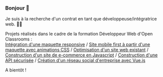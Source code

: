 ### Bonjour 👋

Je suis à la recherche d'un contrat en tant que développeuse/intégratrice web. 👩‍💻

Projets réalisés dans le cadre de la formation Développeur Web d'Open Classrooms :   
[Intégration d'une maquette responsive](https://marineflora.github.io/MarineRapeneau_2_29042021/)  /
[Site mobile first à partir d'une maquette avec animations CSS](https://marineflora.github.io/MarineRapeneau_3_11062021/)  / 
[Optimisation d'un site web existant](https://marineflora.github.io/OC_P4/)  /
[Construction d'un site de e-commerce en Javascript](https://marineflora.github.io/oc_p5_orinoco/)  / 
[Construction d'une API sécurisée](https://github.com/MarineFlora/MarineRapeneau_6_04102021)  /
[Création d'un réseau social d'entreprise avec Vue.js](https://github.com/MarineFlora/MarineRapeneau_7_08112021)

A bientôt !

<!--
**MarineFlora/marineflora** is a ✨ _special_ ✨ repository because its `README.md` (this file) appears on your GitHub profile.

Here are some ideas to get you started:

- 🔭 I’m currently working on ...
- 🌱 I’m currently learning ...
- 👯 I’m looking to collaborate on ...
- 🤔 I’m looking for help with ...
- 💬 Ask me about ...
- 📫 How to reach me: ...
- 😄 Pronouns: ...
- ⚡ Fun fact: ...
-->
